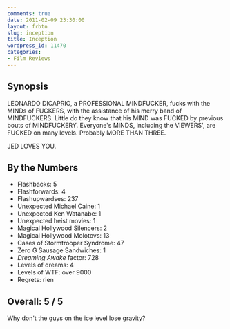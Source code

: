 ```yaml
---
comments: true
date: 2011-02-09 23:30:00
layout: frbtn
slug: inception
title: Inception
wordpress_id: 11470
categories:
- Film Reviews
---
```


## Synopsis

LEONARDO DICAPRIO, a PROFESSIONAL MINDFUCKER, fucks with the MINDs of FUCKERS, with the assistance of his merry band of MINDFUCKERS.  Little do they know that his MIND was FUCKED by previous bouts of MINDFUCKERY.  Everyone's MINDS, including the VIEWERS', are FUCKED on many levels.  Probably MORE THAN THREE.

JED LOVES YOU.

## By the Numbers

  * Flashbacks: 5
  * Flashforwards: 4
  * Flashupwardses: 237
  * Unexpected Michael Caine: 1
  * Unexpected Ken Watanabe: 1
  * Unexpected heist movies: 1
  * Magical Hollywood Silencers: 2
  * Magical Hollywood Molotovs: 13
  * Cases of Stormtrooper Syndrome: 47
  * Zero G Sausage Sandwiches: 1
  * _Dreaming Awake_ factor: 728
  * Levels of dreams: 4
  * Levels of WTF: over 9000
  * Regrets: rien

## Overall: 5 / 5

Why don't the guys on the ice level lose gravity?
